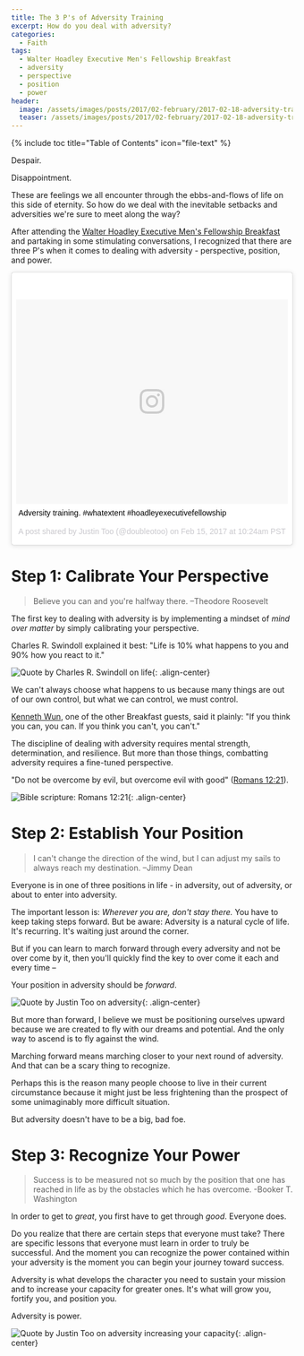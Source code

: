 ```yaml
---
title: The 3 P's of Adversity Training
excerpt: How do you deal with adversity?
categories:
  - Faith
tags:
  - Walter Hoadley Executive Men's Fellowship Breakfast
  - adversity
  - perspective
  - position
  - power
header:
  image: /assets/images/posts/2017/02-february/2017-02-18-adversity-training/cover-adversity-training.jpg
  teaser: /assets/images/posts/2017/02-february/2017-02-18-adversity-training/cover-adversity-training.jpg
---
```


{% include toc title="Table of Contents" icon="file-text" %}

Despair.

Disappointment.

These are feelings we all encounter through the ebbs-and-flows of life on this side of eternity. So how do we deal with the inevitable setbacks and adversities we're sure to meet along the way?

After attending the [Walter Hoadley Executive Men's Fellowship Breakfast](https://www.evensi.us/walter-hoadley-executive-mens-fellowship-breakfast-palio/197472127) and partaking in some stimulating conversations, I recognized that there are three P's when it comes to dealing with adversity - perspective, position, and power.

<blockquote class="instagram-media" data-instgrm-captioned data-instgrm-version="7" style=" background:#FFF; border:0; border-radius:3px; box-shadow:0 0 1px 0 rgba(0,0,0,0.5),0 1px 10px 0 rgba(0,0,0,0.15); margin: 1px; max-width:658px; padding:0; width:99.375%; width:-webkit-calc(100% - 2px); width:calc(100% - 2px);"><div style="padding:8px;"> <div style=" background:#F8F8F8; line-height:0; margin-top:40px; padding:37.5% 0; text-align:center; width:100%;"> <div style=" background:url(data:image/png;base64,iVBORw0KGgoAAAANSUhEUgAAACwAAAAsCAMAAAApWqozAAAABGdBTUEAALGPC/xhBQAAAAFzUkdCAK7OHOkAAAAMUExURczMzPf399fX1+bm5mzY9AMAAADiSURBVDjLvZXbEsMgCES5/P8/t9FuRVCRmU73JWlzosgSIIZURCjo/ad+EQJJB4Hv8BFt+IDpQoCx1wjOSBFhh2XssxEIYn3ulI/6MNReE07UIWJEv8UEOWDS88LY97kqyTliJKKtuYBbruAyVh5wOHiXmpi5we58Ek028czwyuQdLKPG1Bkb4NnM+VeAnfHqn1k4+GPT6uGQcvu2h2OVuIf/gWUFyy8OWEpdyZSa3aVCqpVoVvzZZ2VTnn2wU8qzVjDDetO90GSy9mVLqtgYSy231MxrY6I2gGqjrTY0L8fxCxfCBbhWrsYYAAAAAElFTkSuQmCC); display:block; height:44px; margin:0 auto -44px; position:relative; top:-22px; width:44px;"></div></div> <p style=" margin:8px 0 0 0; padding:0 4px;"> <a href="https://www.instagram.com/p/BQis1pNFIdG/" style=" color:#000; font-family:Arial,sans-serif; font-size:14px; font-style:normal; font-weight:normal; line-height:17px; text-decoration:none; word-wrap:break-word;" target="_blank">Adversity training. #whatextent #hoadleyexecutivefellowship</a></p> <p style=" color:#c9c8cd; font-family:Arial,sans-serif; font-size:14px; line-height:17px; margin-bottom:0; margin-top:8px; overflow:hidden; padding:8px 0 7px; text-align:center; text-overflow:ellipsis; white-space:nowrap;">A post shared by Justin Too (@doubleotoo) on <time style=" font-family:Arial,sans-serif; font-size:14px; line-height:17px;" datetime="2017-02-15T18:24:32+00:00">Feb 15, 2017 at 10:24am PST</time></p></div></blockquote>
<script async defer src="//platform.instagram.com/en_US/embeds.js"></script>

# Step 1: Calibrate Your Perspective
> Believe you can and you're halfway there. –Theodore Roosevelt

The first key to dealing with adversity is by implementing a mindset of *mind over matter* by simply calibrating your perspective.

Charles R. Swindoll explained it best: "Life is 10% what happens to you and 90% how you react to it."

![Quote by Charles R. Swindoll on life](/assets/images/posts/2017/02-february/2017-02-18-adversity-training/quote-life-is-10-percent.jpg){: .align-center}

We can't always choose what happens to us because many things are out of our own control, but what we can control, we must control.

[Kenneth Wun](https://www.linkedin.com/in/kenneth-wun-0b57422/), one of the other Breakfast guests, said it plainly: "If you think you can, you can. If you think you can't, you can't."

The discipline of dealing with adversity requires mental strength, determination, and resilience. But more than those things, combatting adversity requires a fine-tuned perspective.

"Do not be overcome by evil, but overcome evil with good" ([Romans 12:21](https://www.biblegateway.com/passage/?search=Romans+12:21)).

![Bible scripture: Romans 12:21](/assets/images/posts/2017/02-february/2017-02-18-adversity-training/quote-romans-12-21.jpg){: .align-center}


# Step 2: Establish Your Position
> I can't change the direction of the wind, but I can adjust my sails to always reach my destination. –Jimmy Dean

Everyone is in one of three positions in life - in adversity, out of adversity, or about to enter into adversity.

The important lesson is: *Wherever you are, don't stay there.* You have to keep taking steps forward. But be aware: Adversity is a natural cycle of life. It's recurring. It's waiting just around the corner.

But if you can learn to march forward through every adversity and not be over come by it, then you'll quickly find the key to over come it each and every time –

Your position in adversity should be *forward*.

![Quote by Justin Too on adversity](/assets/images/posts/2017/02-february/2017-02-18-adversity-training/quote-adversitiy-position-forward.jpg){: .align-center}

But more than forward, I believe we must be positioning ourselves upward because we are created to fly with our dreams and potential. And the only way to ascend is to fly against the wind.

Marching forward means marching closer to your next round of adversity. And that can be a scary thing to recognize.

Perhaps this is the reason many people choose to live in their current circumstance because it might just be less frightening than the prospect of some unimaginably more difficult situation.

But adversity doesn't have to be a big, bad foe.

# Step 3: Recognize Your Power
> Success is to be measured not so much by the position that one has reached in life as by the obstacles which he has overcome. -Booker T. Washington

In order to get to *great*, you first have to get through *good*. Everyone does.

Do you realize that there are certain steps that everyone must take? There are specific lessons that everyone must learn in order to truly be successful. And the moment you can recognize the power contained within your adversity is the moment you can begin your journey toward success.

Adversity is what develops the character you need to sustain your mission and to increase your capacity for greater ones. It's what will grow you, fortify you, and position you.

Adversity is power.

![Quote by Justin Too on adversity increasing your capacity](/assets/images/posts/2017/02-february/2017-02-18-adversity-training/quote-adversity-increases-capacity.jpg){: .align-center}
